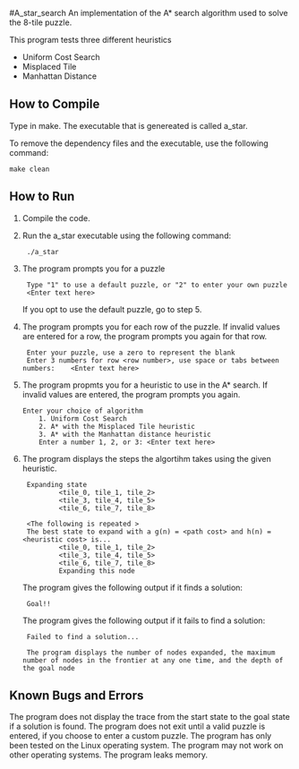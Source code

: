 #A_star_search
An implementation of the A* search algorithm used to solve the 8-tile puzzle.

This program tests three different heuristics
- Uniform Cost Search
- Misplaced Tile
- Manhattan Distance

## How to Compile
Type in make.
The executable that is genereated is called a_star.

To remove the dependency files and the executable, use the following command:

    make clean

## How to Run
1. Compile the code.

2. Run the a_star executable using the following command:

        ./a_star

3. The program prompts you for a puzzle

        Type "1" to use a default puzzle, or "2" to enter your own puzzle
        <Enter text here>
    If you opt to use the default puzzle, go to step 5.
4. The program prompts you for each row of the puzzle. If invalid values are entered for a row, the program prompts you again for that row.

        Enter your puzzle, use a zero to represent the blank
        Enter 3 numbers for row <row number>, use space or tabs between numbers:    <Enter text here>

5.  The program propmts you for a heuristic to use in the A* search. If invalid values are entered, the program prompts you again.

        Enter your choice of algorithm
            1. Uniform Cost Search
            2. A* with the Misplaced Tile heuristic
            3. A* with the Manhattan distance heuristic
            Enter a number 1, 2, or 3: <Enter text here>

6. The program displays the steps the algortihm takes using the given heuristic. 

        Expanding state
                <tile_0, tile_1, tile_2>
                <tile_3, tile_4, tile_5>
                <tile_6, tile_7, tile_8>
        
        <The following is repeated >
        The best state to expand with a g(n) = <path cost> and h(n) = <heuristic cost> is...
                <tile_0, tile_1, tile_2>
                <tile_3, tile_4, tile_5>
                <tile_6, tile_7, tile_8>
                Expanding this node

    The program gives the following output if it finds a solution:

        Goal!!

    The program gives the following output if it fails to find a solution:

        Failed to find a solution...

		The program displays the number of nodes expanded, the maximum number of nodes in the frontier at any one time, and the depth of the goal node

## Known Bugs and Errors
The program does not display the trace from the start state to the goal state if a solution is found. The program does not exit until a valid puzzle is entered, if you choose to enter a custom puzzle.
The program has only been tested on the Linux operating system. The program may not work on other operating systems.
The program leaks memory.
